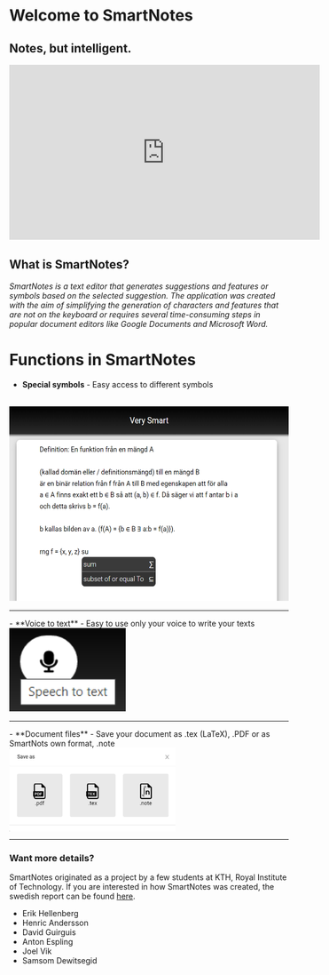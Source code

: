 # Welcome to SmartNotes

## Notes, but intelligent.

  <head>
    <link rel="stylesheet" type="text/css" href="/main.css">
  </head>

<iframe width="560" height="315" src="https://www.youtube.com/embed/uXDanUkSW5s?controls=0" frameborder="0" allow="accelerometer; autoplay; encrypted-media; gyroscope; picture-in-picture" allowfullscreen></iframe>

## What is SmartNotes?

_SmartNotes is a text editor that generates suggestions and features or symbols based on the selected suggestion. The application was created with the aim of simplifying the generation of characters and features that are not on the keyboard or requires several time-consuming steps in popular document editors like Google Documents and Microsoft Word._

# **Functions in SmartNotes**

- **Special symbols** - Easy access to different symbols
<br>
<img src="autoGenerate.png" class="img-responsive" alt="" width="550" height="350">
<hr>
- **Voice to text** - Easy to use only your voice to write your texts
<br> <img src="speechToText.png" class="img-responsive" alt="" width="210" height="150">
<hr>
- **Document files** - Save your document as .tex (LaTeX), .PDF or as SmartNots own format, .note <br>
<img src="saveSmartNotes.png" class="img-responsive" alt="" width="300" height="150" align="center">
<hr>

### **Want more details?**

SmartNotes originated as a project by a few students at KTH, Royal Institute of Technology. If you are interested in how SmartNotes was created, the swedish report can be found [here](Paper.pdf).

<footer>
    	<ul>
        	<li>Erik Hellenberg</li>
            	<li>Henric Andersson</li>
            	<li>David Guirguis</li>
            	<li>Anton Espling</li>
				<li>Joel Vik</li>
            	<li>Samsom Dewitsegid</li>
	</ul>
</footer>
